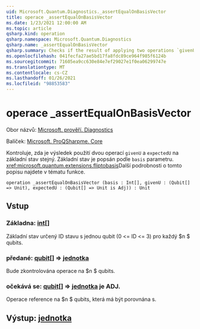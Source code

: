 ```yaml
---
uid: Microsoft.Quantum.Diagnostics._assertEqualOnBasisVector
title: operace _assertEqualOnBasisVector
ms.date: 1/23/2021 12:00:00 AM
ms.topic: article
qsharp.kind: operation
qsharp.namespace: Microsoft.Quantum.Diagnostics
qsharp.name: _assertEqualOnBasisVector
qsharp.summary: Checks if the result of applying two operations `givenU` and `expectedU` to a basis state is the same. The basis state is described by `basis` parameter. See <xref:microsoft.quantum.extensions.fliptobasis> function for more details on this description.
ms.openlocfilehash: 041fecfa27ae5bd17fa8fdc89ce964f985f6124b
ms.sourcegitcommit: 71605ea9cc630e84e7ef29027e1f0ea06299747e
ms.translationtype: MT
ms.contentlocale: cs-CZ
ms.lasthandoff: 01/26/2021
ms.locfileid: "98853583"
---
```

# <a name="_assertequalonbasisvector-operation"></a>operace _assertEqualOnBasisVector

Obor názvů: [Microsoft. prověří. Diagnostics](xref:Microsoft.Quantum.Diagnostics)

Balíček: [Microsoft. ProQSharpme. Core](https://nuget.org/packages/Microsoft.Quantum.QSharp.Core)


Kontroluje, zda je výsledek použití dvou operací `givenU` a `expectedU` na základní stav stejný. Základní stav je popsán podle `basis` parametru.
<xref:microsoft.quantum.extensions.fliptobasis>Další podrobnosti o tomto popisu najdete v tématu funkce.

```qsharp
operation _assertEqualOnBasisVector (basis : Int[], givenU : (Qubit[] => Unit), expectedU : (Qubit[] => Unit is Adj)) : Unit
```


## <a name="input"></a>Vstup

### <a name="basis--int"></a>Základna: [int](xref:microsoft.quantum.lang-ref.int)[]

Základní stav určený ID stavu s jednou qubit (0 <= ID <= 3) pro každý $n $ qubits.


### <a name="givenu--qubit--unit"></a>předané: [qubit](xref:microsoft.quantum.lang-ref.qubit)[] => [jednotka](xref:microsoft.quantum.lang-ref.unit) 

Bude zkontrolována operace na $n $ qubits.


### <a name="expectedu--qubit--unit--is-adj"></a>očekává se: [qubit](xref:microsoft.quantum.lang-ref.qubit)[] => [jednotka](xref:microsoft.quantum.lang-ref.unit)  je ADJ.

Operace reference na $n $ qubits, která má být porovnána s.



## <a name="output--unit"></a>Výstup: [jednotka](xref:microsoft.quantum.lang-ref.unit)


